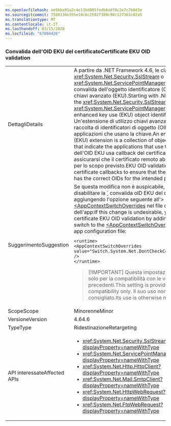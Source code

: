 ```yaml
---
ms.openlocfilehash: ee9bba91a2c4e11bd005fedb8adf0c2e7c7b0d3e
ms.sourcegitcommit: 7588136e355e10cbc2582f389c90c127363c02a5
ms.translationtype: MT
ms.contentlocale: it-IT
ms.lasthandoff: 03/15/2020
ms.locfileid: "67804426"
---
```

### <a name="certificate-eku-oid-validation"></a><span data-ttu-id="f5f2c-101">Convalida dell'OID EKU del certificato</span><span class="sxs-lookup"><span data-stu-id="f5f2c-101">Certificate EKU OID validation</span></span>

|   |   |
|---|---|
|<span data-ttu-id="f5f2c-102">Dettagli</span><span class="sxs-lookup"><span data-stu-id="f5f2c-102">Details</span></span>|<span data-ttu-id="f5f2c-103">A partire da .NET Framework 4.6, le classi <xref:System.Net.Security.SslStream> o <xref:System.Net.ServicePointManager> eseguono la convalida dell'oggetto identificatore (OID) dell'utilizzo chiavi avanzato (EKU).</span><span class="sxs-lookup"><span data-stu-id="f5f2c-103">Starting with .NET Framework 4.6, the <xref:System.Net.Security.SslStream> or <xref:System.Net.ServicePointManager> classes perform enhanced key use (EKU) object identifier (OID) validation.</span></span> <span data-ttu-id="f5f2c-104">Un'estensione di utilizzo chiavi avanzato (EKU) è una raccolta di identificatori di oggetto (OID) che indica le applicazioni che usano la chiave.</span><span class="sxs-lookup"><span data-stu-id="f5f2c-104">An enhanced key usage (EKU) extension is a collection of object identifiers (OIDs) that indicate the applications that use the key.</span></span> <span data-ttu-id="f5f2c-105">La convalida dell'OID EKU usa callback del certificato remoto per assicurarsi che il certificato remoto abbia gli OID corretti per lo scopo previsto.</span><span class="sxs-lookup"><span data-stu-id="f5f2c-105">EKU OID validation uses remote certificate callbacks to ensure that the remote certificate has the correct OIDs for the intended purpose.</span></span>|
|<span data-ttu-id="f5f2c-106">Suggerimento</span><span class="sxs-lookup"><span data-stu-id="f5f2c-106">Suggestion</span></span>|<span data-ttu-id="f5f2c-107">Se questa modifica non è auspicabile, è possibile disabilitare la [\`](~/docs/framework/configure-apps/file-schema/runtime/runtime-element.md) convalida oID EKU del certificato aggiungendo l'opzione seguente all'>[ \<AppContextSwitchOverrides](~/docs/framework/configure-apps/file-schema/runtime/appcontextswitchoverrides-element.md) nel file di configurazione dell'app:</span><span class="sxs-lookup"><span data-stu-id="f5f2c-107">If this change is undesirable, you can disable certificate EKU OID validation by adding the following switch to the [\<AppContextSwitchOverrides>](~/docs/framework/configure-apps/file-schema/runtime/appcontextswitchoverrides-element.md) in the [\`](~/docs/framework/configure-apps/file-schema/runtime/runtime-element.md) of your app configuration file:</span></span><pre><code class="lang-xml">&lt;runtime&gt;&#13;&#10;&lt;AppContextSwitchOverrides&#13;&#10;value=&quot;Switch.System.Net.DontCheckCertificateEKUs=true&quot; /&gt;&#13;&#10;&lt;/runtime&gt;&#13;&#10;</code></pre> <blockquote> [!IMPORTANT] <span data-ttu-id="f5f2c-108">Questa impostazione è disponibile solo per la compatibilità con le versioni precedenti.</span><span class="sxs-lookup"><span data-stu-id="f5f2c-108">This setting is provided for backward compatibility only.</span></span> <span data-ttu-id="f5f2c-109">Il suo uso non è altrimenti consigliato.</span><span class="sxs-lookup"><span data-stu-id="f5f2c-109">Its use is otherwise not recommended.</span></span></blockquote> |
|<span data-ttu-id="f5f2c-110">Scope</span><span class="sxs-lookup"><span data-stu-id="f5f2c-110">Scope</span></span>|<span data-ttu-id="f5f2c-111">Minorenne</span><span class="sxs-lookup"><span data-stu-id="f5f2c-111">Minor</span></span>|
|<span data-ttu-id="f5f2c-112">Versione</span><span class="sxs-lookup"><span data-stu-id="f5f2c-112">Version</span></span>|<span data-ttu-id="f5f2c-113">4.6</span><span class="sxs-lookup"><span data-stu-id="f5f2c-113">4.6</span></span>|
|<span data-ttu-id="f5f2c-114">Type</span><span class="sxs-lookup"><span data-stu-id="f5f2c-114">Type</span></span>|<span data-ttu-id="f5f2c-115">Ridestinazione</span><span class="sxs-lookup"><span data-stu-id="f5f2c-115">Retargeting</span></span>|
|<span data-ttu-id="f5f2c-116">API interessate</span><span class="sxs-lookup"><span data-stu-id="f5f2c-116">Affected APIs</span></span>|<ul><li><xref:System.Net.Security.SslStream?displayProperty=nameWithType></li><li><xref:System.Net.ServicePointManager?displayProperty=nameWithType></li><li><xref:System.Net.Http.HttpClient?displayProperty=nameWithType></li><li><xref:System.Net.Mail.SmtpClient?displayProperty=nameWithType></li><li><xref:System.Net.HttpWebRequest?displayProperty=nameWithType></li><li><xref:System.Net.FtpWebRequest?displayProperty=nameWithType></li></ul>|
